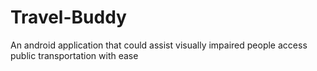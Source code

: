 # Travel-Buddy
An android application that could assist visually impaired people access public transportation with ease
